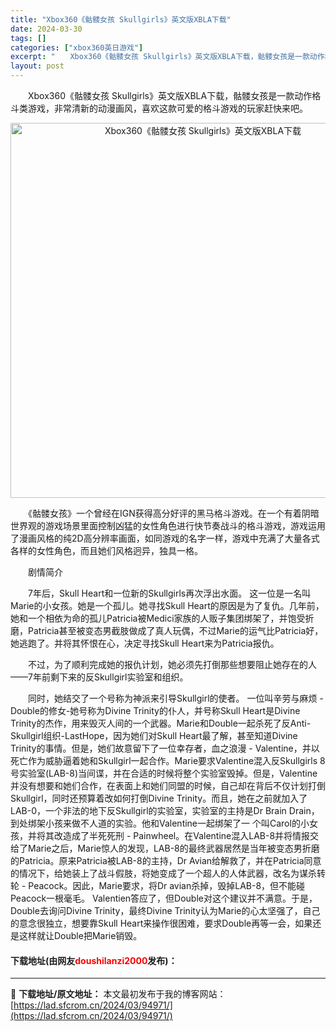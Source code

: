 ```yaml
---
title: "Xbox360《骷髅女孩 Skullgirls》英文版XBLA下载"
date: 2024-03-30
tags: []
categories: ["xbox360英日游戏"]
excerpt: "　　Xbox360《骷髅女孩 Skullgirls》英文版XBLA下载，骷髅女孩是一款动作格斗类游戏，非常清新的动漫画风，喜欢这款可爱的格斗游戏的玩家赶快来吧。 　　《骷髅女孩》一个曾经在IGN获得高分好评的黑马格斗游戏。在一个有着阴暗世界观的游戏场景里面控制凶猛的女性角色进行快节奏战斗的格斗游戏，&hellip;"
layout: post
---
```


 <p>　　Xbox360《骷髅女孩 Skullgirls》英文版XBLA下载，骷髅女孩是一款动作格斗类游戏，非常清新的动漫画风，喜欢这款可爱的格斗游戏的玩家赶快来吧。</p> <p align="center"><img align="" border="0" src="https://lad.sfcrom.cn/wp-content/uploads/2024/03/20240330_6607e11415870.jpg" width="600" alt="Xbox360《骷髅女孩 Skullgirls》英文版XBLA下载" /></p> <p>　　《骷髅女孩》一个曾经在IGN获得高分好评的黑马格斗游戏。在一个有着阴暗世界观的游戏场景里面控制凶猛的女性角色进行快节奏战斗的格斗游戏，游戏运用了漫画风格的纯2D高分辨率画面，如同游戏的名字一样，游戏中充满了大量各式各样的女性角色，而且她们风格迥异，独具一格。</p> <p>　　剧情简介</p> <p>　　7年后，Skull Heart和一位新的Skullgirls再次浮出水面。 这一位是一名叫Marie的小女孩。她是一个孤儿。她寻找Skull Heart的原因是为了复仇。几年前，她和一个相依为命的孤儿Patricia被Medici家族的人贩子集团绑架了，并饱受折磨，Patricia甚至被变态男截肢做成了真人玩偶，不过Marie的运气比Patricia好，她逃跑了。并将其怀恨在心，决定寻找Skull Heart来为Patricia报仇。</p> <p>　　不过，为了顺利完成她的报仇计划，她必须先打倒那些想要阻止她存在的人&mdash;&mdash;7年前剩下来的反Skullgirl实验室和组织。</p> <p>　　同时，她结交了一个号称为神派来引导Skullgirl的使者。 一位叫辛劳与麻烦 - Double的修女-她号称为Divine Trinity的仆人，并号称Skull Heart是Divine Trinity的杰作，用来毁灭人间的一个武器。Marie和Double一起杀死了反Anti-Skullgirl组织-LastHope，因为她们对Skull Heart最了解，甚至知道Divine Trinity的事情。但是，她们故意留下了一位幸存者，血之浪漫 - Valentine，并以死亡作为威胁逼着她和Skullgirl一起合作。Marie要求Valentine混入反Skullgirls 8号实验室(LAB-8)当间谍，并在合适的时候将整个实验室毁掉。但是，Valentine并没有想要和她们合作，在表面上和她们同盟的时候，自己却在背后不仅计划打倒Skullgirl，同时还预算着改如何打倒Divine Trinity。而且，她在之前就加入了LAB-0，一个非法的地下反Skullgirl的实验室，实验室的主持是Dr Brain Drain，到处绑架小孩来做不人道的实验。他和Valentine一起绑架了一 个叫Carol的小女孩，并将其改造成了半死死刑 - Painwheel。在Valentine混入LAB-8并将情报交给了Marie之后，Marie惊人的发现，LAB-8的最终武器居然是当年被变态男折磨的Patricia。原来Patricia被LAB-8的主持，Dr Avian给解救了，并在Patricia同意的情况下，给她装上了战斗假肢，将她变成了一个超人的人体武器，改名为谋杀转轮 - Peacock。因此，Marie要求，将Dr avian杀掉，毁掉LAB-8，但不能碰Peacock一根毫毛。 Valentien答应了，但Double对这个建议并不满意。于是，Double去询问Divine Trinity，最终Divine Trinity认为Marie的心太坚强了，自己的意念很独立，想要靠Skull Heart来操作很困难，要求Double再等一会，如果还是这样就让Double把Marie销毁。</p> <p><h4>下载地址(由网友<font color="red">doushilanzi2000</font>发布)：</h4></p> 

---
📖 **下载地址/原文地址：** 本文最初发布于我的博客网站：[https://lad.sfcrom.cn/2024/03/94971/](https://lad.sfcrom.cn/2024/03/94971/)
